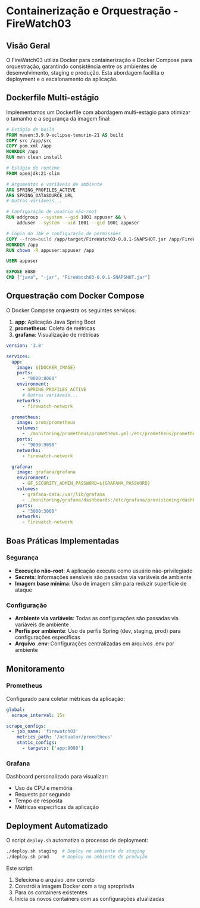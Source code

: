 # Containerização e Orquestração - FireWatch03

## Visão Geral

O FireWatch03 utiliza Docker para containerização e Docker Compose para orquestração, garantindo consistência entre os ambientes de desenvolvimento, staging e produção. Esta abordagem facilita o deployment e o escalonamento da aplicação.

## Dockerfile Multi-estágio

Implementamos um Dockerfile com abordagem multi-estágio para otimizar o tamanho e a segurança da imagem final:

```Dockerfile
# Estágio de build
FROM maven:3.9.9-eclipse-temurin-21 AS build
COPY src /app/src
COPY pom.xml /app
WORKDIR /app
RUN mvn clean install

# Estágio de runtime
FROM openjdk:21-slim

# Argumentos e variáveis de ambiente
ARG SPRING_PROFILES_ACTIVE
ARG SPRING_DATASOURCE_URL
# Outras variáveis...

# Configuração de usuário não-root
RUN addgroup --system --gid 1001 appuser && \
    adduser --system --uid 1001 --gid 1001 appuser

# Cópia do JAR e configuração de permissões
COPY --from=build /app/target/FireWatch03-0.0.1-SNAPSHOT.jar /app/FireWatch03-0.0.1-SNAPSHOT.jar
WORKDIR /app
RUN chown -R appuser:appuser /app

USER appuser

EXPOSE 8080
CMD ["java", "-jar", "FireWatch03-0.0.1-SNAPSHOT.jar"]
```

## Orquestração com Docker Compose

O Docker Compose orquestra os seguintes serviços:

1. **app**: Aplicação Java Spring Boot
2. **prometheus**: Coleta de métricas
3. **grafana**: Visualização de métricas

```yaml
version: '3.8'

services:
  app:
    image: ${DOCKER_IMAGE}
    ports:
      - "8080:8080"
    environment:
      - SPRING_PROFILES_ACTIVE
      # Outras variáveis...
    networks:
      - firewatch-network

  prometheus:
    image: prom/prometheus
    volumes:
      - ./monitoring/prometheus/prometheus.yml:/etc/prometheus/prometheus.yml
    ports:
      - "9090:9090"
    networks:
      - firewatch-network

  grafana:
    image: grafana/grafana
    environment:
      - GF_SECURITY_ADMIN_PASSWORD=${GRAFANA_PASSWORD}
    volumes:
      - grafana-data:/var/lib/grafana
      - ./monitoring/grafana/dashboards:/etc/grafana/provisioning/dashboards
    ports:
      - "3000:3000"
    networks:
      - firewatch-network
```

## Boas Práticas Implementadas

### Segurança

- **Execução não-root**: A aplicação executa como usuário não-privilegiado
- **Secrets**: Informações sensíveis são passadas via variáveis de ambiente
- **Imagem base mínima**: Uso de imagem slim para reduzir superfície de ataque

### Configuração

- **Ambiente via variáveis**: Todas as configurações são passadas via variáveis de ambiente
- **Perfis por ambiente**: Uso de perfis Spring (dev, staging, prod) para configurações específicas
- **Arquivo .env**: Configurações centralizadas em arquivos .env por ambiente

## Monitoramento

### Prometheus

Configurado para coletar métricas da aplicação:

```yaml
global:
  scrape_interval: 15s

scrape_configs:
  - job_name: 'firewatch03'
    metrics_path: '/actuator/prometheus'
    static_configs:
      - targets: ['app:8080']
```

### Grafana

Dashboard personalizado para visualizar:
- Uso de CPU e memória
- Requests por segundo
- Tempo de resposta
- Métricas específicas da aplicação

## Deployment Automatizado

O script `deploy.sh` automatiza o processo de deployment:

```bash
./deploy.sh staging  # Deploy no ambiente de staging
./deploy.sh prod     # Deploy no ambiente de produção
```

Este script:
1. Seleciona o arquivo .env correto
2. Constrói a imagem Docker com a tag apropriada
3. Para os containers existentes
4. Inicia os novos containers com as configurações atualizadas